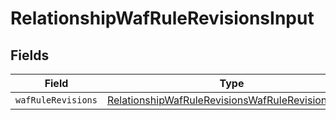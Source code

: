 # RelationshipWafRuleRevisionsInput


## Fields

| Field                                                                                                                         | Type                                                                                                                          | Required                                                                                                                      | Description                                                                                                                   |
| ----------------------------------------------------------------------------------------------------------------------------- | ----------------------------------------------------------------------------------------------------------------------------- | ----------------------------------------------------------------------------------------------------------------------------- | ----------------------------------------------------------------------------------------------------------------------------- |
| `wafRuleRevisions`                                                                                                            | [RelationshipWafRuleRevisionsWafRuleRevisionsInput](../../models/shared/relationshipwafrulerevisionswafrulerevisionsinput.md) | :heavy_minus_sign:                                                                                                            | N/A                                                                                                                           |